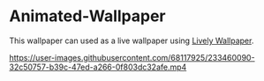 # Animated-Wallpaper

This wallpaper can used as a live wallpaper using [Lively Wallpaper](https://www.rocksdanister.com/lively/).

https://user-images.githubusercontent.com/68117925/233460090-32c50757-b39c-47ed-a266-0f803dc32afe.mp4

